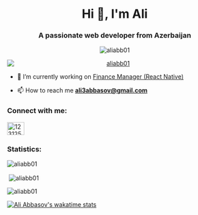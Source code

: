 <h1 align="center">Hi 👋, I'm Ali</h1>
<h3 align="center">A passionate web developer from Azerbaijan</h3>

<p align="center"> <img src="https://komarev.com/ghpvc/?username=aliabb01&label=Profile%20views&color=0e75b6&style=flat" alt="aliabb01" /> </p>

<p align="center"> <a href="https://github.com/ryo-ma/github-profile-trophy"><img align="center" style="display: flex; justify-content: space-between" src="https://github-profile-trophy.vercel.app/?username=aliabb01&theme=darkhub" alt="aliabb01" /></a> </p>

- 🔭 I’m currently working on [Finance Manager (React Native)](https://github.com/aliabb01/finance-manager-rn)

- 📫 How to reach me **ali3abbasov@gmail.com**

<h3 align="left">Connect with me:</h3>
<p align="left">
<a href="https://stackoverflow.com/users/12312519" target="blank"><img align="center" src="https://raw.githubusercontent.com/rahuldkjain/github-profile-readme-generator/master/src/images/icons/Social/stack-overflow.svg" alt="12312519" height="30" width="40" /></a>
</p>

  
 <h3 align="left">Statistics:</h3>

<div>

<p><img align="center" src="https://github-readme-stats.vercel.app/api/top-langs?username=aliabb01&show_icons=true&locale=en&layout=compact&theme=algolia" alt="aliabb01" /></p>

<p>&nbsp;<img align="center" src="https://github-readme-stats.vercel.app/api?username=aliabb01&show_icons=true&locale=en&theme=algolia" alt="aliabb01" /></p>

<p><img align="center" src="https://github-readme-streak-stats.herokuapp.com/?user=aliabb01&theme=algolia" alt="aliabb01" /></p>

[![Ali Abbasov's wakatime stats](https://github-readme-stats.vercel.app/api/wakatime?username=aliabb01&theme=algolia)](https://github.com/anuraghazra/github-readme-stats)

</div>






